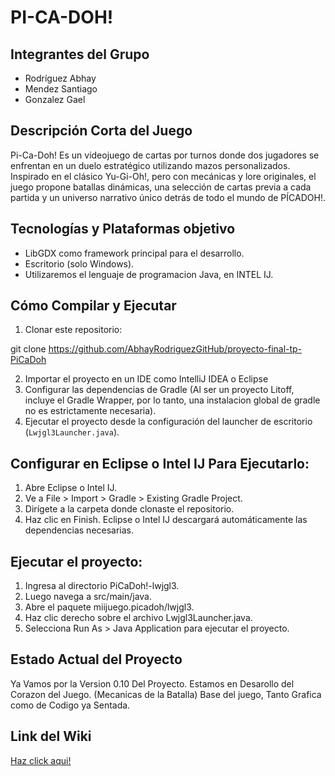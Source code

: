# PI-CA-DOH! 

## Integrantes del Grupo
 
- Rodríguez Abhay
- Mendez Santiago
- Gonzalez Gael


## Descripción Corta del Juego 

Pi-Ca-Doh! Es un videojuego de cartas por turnos donde dos jugadores se enfrentan en un duelo
estratégico utilizando mazos personalizados. Inspirado en el clásico Yu-Gi-Oh!, pero con mecánicas y
lore originales, el juego propone batallas dinámicas, una selección de cartas previa a cada partida y un
universo narrativo único detrás de todo el mundo de PÍCADOH!.

## Tecnologías y Plataformas objetivo
- LibGDX como framework principal para el desarrollo. 
- Escritorio (solo Windows).
- Utilizaremos el lenguaje de programacion Java, en INTEL IJ.

## Cómo Compilar y Ejecutar 

1. Clonar este repositorio: 

git clone https://github.com/AbhayRodriguezGitHub/proyecto-final-tp-PiCaDoh

2. Importar el proyecto en un IDE como IntelliJ IDEA o Eclipse 
3. Configurar las dependencias de Gradle (Al ser un proyecto Litoff, incluye el Gradle Wrapper,
   por lo tanto, una instalacion global de gradle no es estrictamente necesaria).
4. Ejecutar el proyecto desde la configuración del launcher de escritorio (`Lwjgl3Launcher.java`).

## Configurar en Eclipse o Intel IJ Para Ejecutarlo:

1. Abre Eclipse o Intel IJ.
2. Ve a File > Import > Gradle > Existing Gradle Project.
3. Dirígete a la carpeta donde clonaste el repositorio.
4. Haz clic en Finish. Eclipse o Intel IJ descargará automáticamente las dependencias necesarias.

## Ejecutar el proyecto:

1. Ingresa al directorio PiCaDoh!-lwjgl3.
2. Luego navega a src/main/java.
3. Abre el paquete miijuego.picadoh/lwjgl3.
4. Haz clic derecho sobre el archivo Lwjgl3Launcher.java.
5. Selecciona Run As > Java Application para ejecutar el proyecto.

## Estado Actual del Proyecto
Ya Vamos por la Version 0.10 Del Proyecto. 
Estamos en Desarollo del Corazon del Juego. (Mecanicas de la Batalla)
Base del juego, Tanto Grafica como de Codigo ya Sentada.
## Link del Wiki 
[Haz click aqui!](https://github.com/AbhayRodriguezGitHub/proyecto-final-tp-PiCaDoh-/wiki)
